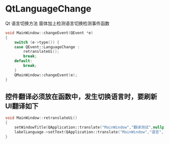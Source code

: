 # QtLanguageChange
Qt 语言切换方法
窗体加上检测语言切换检测事件函数
```C++
void MainWindow::changeEvent(QEvent *e)
{
    switch (e->type()) {
    case QEvent::LanguageChange :
        retranslateUi();
        break;
    default:
        break;
    }
    QMainWindow::changeEvent(e);
}
```
## 控件翻译必须放在函数中，发生切换语言时，要刷新UI翻译如下
```c++
void MainWindow::retranslateUi()
{
    setWindowTitle(QApplication::translate("MainWindow","翻译测试",nullptr));
    labelLanguage->setText(QApplication::translate("MainWindow","语言",nullptr));
}
```

